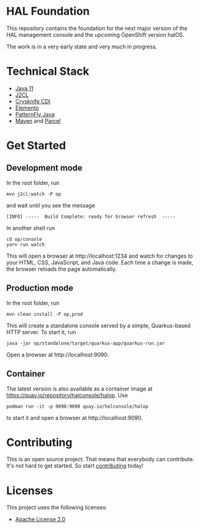 # HAL Foundation

This repository contains the foundation for the next major version of the HAL management console and the upcoming OpenShift version halOS.

The work is in a very early state and very much in progress.

# Technical Stack

- [Java 11](https://jdk.java.net/java-se-ri/11)
- [J2CL](https://github.com/google/j2cl)
- [Crysknife CDI](https://github.com/crysknife-io/crysknife)
- [Elemento](https://github.com/hal/elemento)
- [PatternFly Java](https://github.com/patternfly-java)
- [Maven](https://maven.apache.org/) and [Parcel](https://parceljs.org/)

# Get Started

## Development mode

In the root folder, run

```shell
mvn j2cl:watch -P op
```

and wait until you see the message

```
[INFO] -----  Build Complete: ready for browser refresh  -----
```

In another shell run

```shell
cd op/console
yarn run watch
```

This will open a browser at http://localhost:1234 and watch for changes to your HTML, CSS, JavaScript, and Java code. Each time a change is made, the browser reloads the page automatically.

## Production mode

In the root folder, run

```shell
mvn clean install -P op,prod
```

This will create a standalone console served by a simple, Quarkus-based HTTP server. To start it, run

```shell
java -jar op/standalone/target/quarkus-app/quarkus-run.jar
```

Open a browser at http://localhost:9090.

## Container

The latest version is also available as a container image at https://quay.io/repository/halconsole/halop. Use

```shell
podman run -it -p 9090:9090 quay.io/halconsole/halop
```

to start it and open a browser at http://localhost:9090.

# Contributing

This is an open source project. That means that everybody can contribute. It's not hard to get started. So start [contributing](CONTRIBUTING.md) today!

# Licenses

This project uses the following licenses:

* [Apache License 2.0](https://repository.jboss.org/licenses/apache-2.0.txt)
